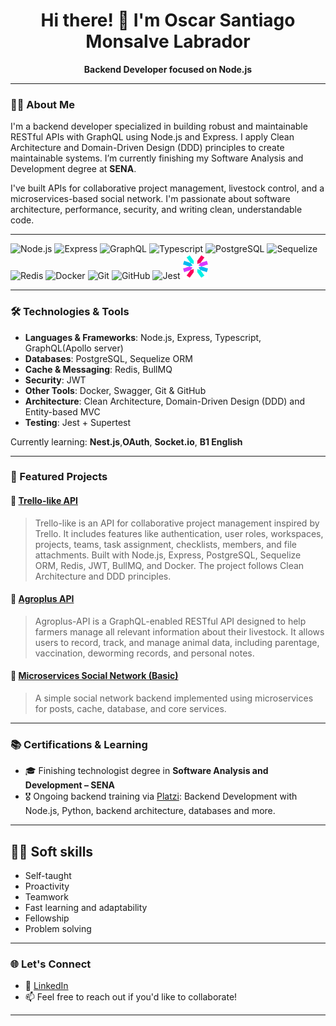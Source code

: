 <h1 align="center">Hi there! 👋 I'm Oscar Santiago Monsalve Labrador</h1>

<p align="center">
  <strong>Backend Developer focused on Node.js</strong>
</p>

---

### 🧑‍💻 About Me

I'm a backend developer specialized in building robust and maintainable RESTful APIs with GraphQL using Node.js and Express. I apply Clean Architecture and Domain-Driven Design (DDD) principles to create maintainable systems. I’m currently finishing my Software Analysis and Development degree at **SENA**.

I've built APIs for collaborative project management, livestock control, and a microservices-based social network. I'm passionate about software architecture, performance, security, and writing clean, understandable code.

---

<p align="left"> 
  <img src="https://cdn.jsdelivr.net/gh/devicons/devicon/icons/nodejs/nodejs-original.svg" alt="Node.js" width="40" height="40"/>
  <img src="https://cdn.jsdelivr.net/gh/devicons/devicon/icons/express/express-original.svg" alt="Express" width="40" height="40"/> 
  <img src="https://cdn.jsdelivr.net/gh/devicons/devicon@latest/icons/graphql/graphql-plain.svg" alt="GraphQL" width="50" height="50"/>
  <img src="https://cdn.jsdelivr.net/gh/devicons/devicon@latest/icons/typescript/typescript-original.svg" alt="Typescript" width="40" height="40"/>
  <img src="https://cdn.jsdelivr.net/gh/devicons/devicon/icons/postgresql/postgresql-original.svg" alt="PostgreSQL" width="40" height="40"/> 
  <img src="https://cdn.jsdelivr.net/gh/devicons/devicon/icons/sequelize/sequelize-original.svg" alt="Sequelize" width="40" height="40"/> 
  <img src="https://cdn.jsdelivr.net/gh/devicons/devicon/icons/redis/redis-original.svg" alt="Redis" width="40" height="40"/> 
  <img src="https://cdn.jsdelivr.net/gh/devicons/devicon/icons/docker/docker-original.svg" alt="Docker" width="40" height="40"/> 
  <img src="https://cdn.jsdelivr.net/gh/devicons/devicon/icons/git/git-original.svg" alt="Git" width="40" height="40"/> 
  <img src="https://cdn.jsdelivr.net/gh/devicons/devicon@latest/icons/github/github-original.svg" alt="GitHub" width="40" height="40" />
  <img src="https://cdn.jsdelivr.net/gh/devicons/devicon@latest/icons/jest/jest-plain.svg" alt="Jest" width="40" height="40" />
  <img src="./jwt-3.svg" alt="JWT" width="40" height="40" />
</p>

---

### 🛠️ Technologies & Tools

- **Languages & Frameworks**: Node.js, Express, Typescript, GraphQL(Apollo server)
- **Databases**: PostgreSQL, Sequelize ORM
- **Cache & Messaging**: Redis, BullMQ
- **Security**: JWT
- **Other Tools**: Docker, Swagger, Git & GitHub
- **Architecture**: Clean Architecture, Domain-Driven Design (DDD) and Entity-based MVC
- **Testing**: Jest + Supertest

Currently learning: **Nest.js**,**OAuth**, **Socket.io**, **B1 English**

---

### 📌 Featured Projects

#### 🔹 [Trello-like API](https://github.com/OscarS05/Trello-like-project-api)
> Trello-like is an API for collaborative project management inspired by Trello. It includes features like authentication, user roles, workspaces, projects, teams, task assignment, checklists, members, and file attachments. Built with Node.js, Express, PostgreSQL, Sequelize ORM, Redis, JWT, BullMQ, and Docker. The project follows Clean Architecture and DDD principles.

#### 🔹 [Agroplus API](https://github.com/OscarS05/Agroplus-api)
> Agroplus-API is a GraphQL-enabled RESTful API designed to help farmers manage all relevant information about their livestock. It allows users to record, track, and manage animal data, including parentage, vaccination, deworming records, and personal notes.


#### 🔸 [Microservices Social Network (Basic)](https://github.com/OscarS05/microservices-basic-course)
> A simple social network backend implemented using microservices for posts, cache, database, and core services.

---

### 📚 Certifications & Learning

- 🎓 Finishing technologist degree in **Software Analysis and Development – SENA**
- 🎖️ Ongoing backend training via [Platzi](https://platzi.com/p/santiagomonsalve7030/): Backend Development with Node.js, Python, backend architecture, databases and more.

---

## 👨‍💻 Soft skills

- Self-taught
- Proactivity
- Teamwork
- Fast learning and adaptability
- Fellowship
- Problem solving

---

### 🌐 Let's Connect

- 🔗 [LinkedIn](https://www.linkedin.com/in/o-santiago-monsalve)
- 📫 Feel free to reach out if you'd like to collaborate!

---
